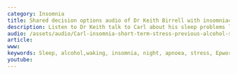```yaml
---
category: Insomnia
title: Shared decision options audio of Dr Keith Birrell with insomniac Carl
description: Listen to Dr Keith talk to Carl about his sleep problems linked to stress
audio: /assets/audio/Carl-insomnia-short-term-stress-previous-alcohol-sleep-hygiene-LQ-11.1.18.m4a
article: 
www: 
keywords: Sleep, alcohol,waking, insomnia, night, apnoea, stress, Epworth, restriction, audio, questionnaire, sleep hygiene, sleep problem, sleep restriction
youtube:
--- 
```


